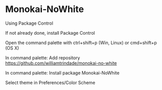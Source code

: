 # Monokai-NoWhite


Using Package Control

If not already done, install Package Control

Open the command palette with ctrl+shift+p (Win, Linux) or cmd+shift+p (OS X)

In command palette: Add repository https://github.com/williamtrindade/monokai-no-white

In command palette: Install package Monokai-NoWhite

Select theme in Preferences/Color Scheme

